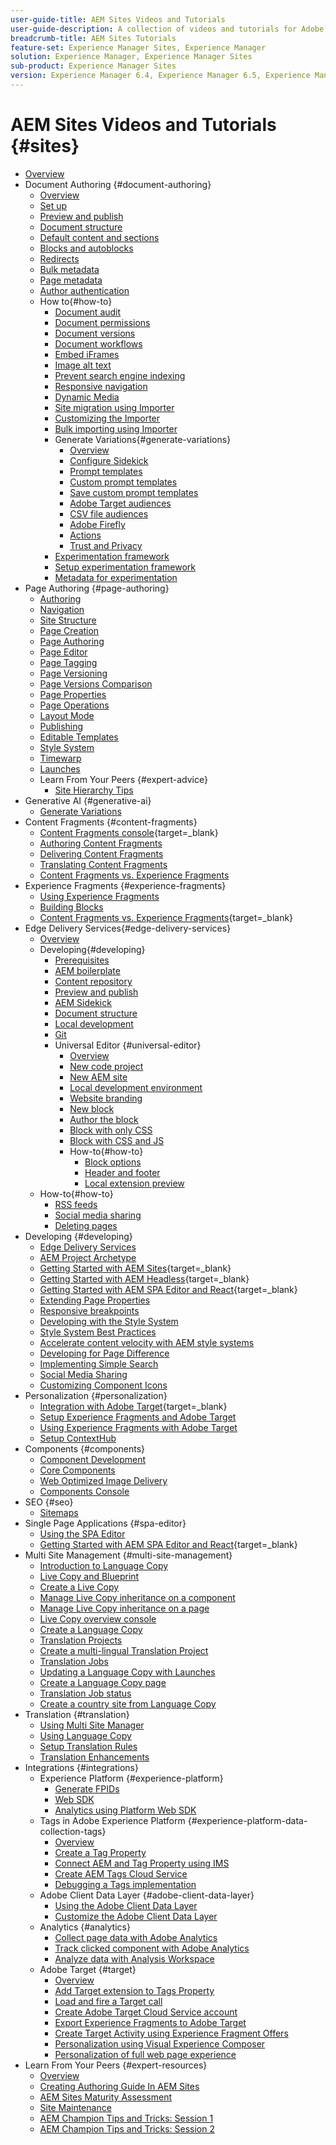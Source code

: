 ```yaml
---
user-guide-title: AEM Sites Videos and Tutorials
user-guide-description: A collection of videos and tutorials for Adobe Experience Manager Sites.
breadcrumb-title: AEM Sites Tutorials
feature-set: Experience Manager Sites, Experience Manager
solution: Experience Manager, Experience Manager Sites
sub-product: Experience Manager Sites
version: Experience Manager 6.4, Experience Manager 6.5, Experience Manager as a Cloud Service
---
```


# AEM Sites Videos and Tutorials {#sites}

+ [Overview](overview.md)
+ Document Authoring {#document-authoring}
  + [Overview](document-authoring/overview.md)
  + [Set up](document-authoring/set-up.md)
  + [Preview and publish](document-authoring/preview-and-publish.md)
  + [Document structure](document-authoring/document-structure.md)
  + [Default content and sections](document-authoring/default-content-and-sections.md)
  + [Blocks and autoblocks](document-authoring/blocks-and-autoblocks.md)
  + [Redirects](document-authoring/redirects.md)
  + [Bulk metadata](document-authoring/bulk-metadata.md)
  + [Page metadata](document-authoring/page-metadata.md)
  + [Author authentication](document-authoring/author-authentication.md)
  + How to{#how-to}
    + [Document audit](./document-authoring/how-to/document-audit.md)
    + [Document permissions](./document-authoring/how-to/document-permissions.md)
    + [Document versions](./document-authoring/how-to/document-versions.md) 
    + [Document workflows](./document-authoring/how-to/document-workflows.md)
    + [Embed iFrames](./document-authoring/how-to/iframes.md)
    + [Image alt text](./document-authoring/how-to/image-alt-text.md)
    + [Prevent search engine indexing](./document-authoring/how-to/no-index.md)
    + [Responsive navigation](document-authoring/how-to/responsive-navigation.md)
    + [Dynamic Media](./document-authoring/how-to/using-dynamic-media.md)
    + [Site migration using Importer](./document-authoring/how-to/migration-using-importer.md)
    + [Customizing the Importer](./document-authoring/how-to/customizing-importer.md)
    + [Bulk importing using Importer](./document-authoring/how-to/bulk-importing-using-importer.md)
    + Generate Variations{#generate-variations}
      + [Overview](./document-authoring/how-to/generate-variations/overview.md)
      + [Configure Sidekick](./document-authoring/how-to/generate-variations/configure-sidekick.md)
      + [Prompt templates](./document-authoring/how-to/generate-variations/prompt-templates.md)
      + [Custom prompt templates](./document-authoring/how-to/generate-variations/custom-prompt-templates.md)
      + [Save custom prompt templates](./document-authoring/how-to/generate-variations/save-custom-prompt-template.md)
      + [Adobe Target audiences](./document-authoring/how-to/generate-variations/using-target-audiences.md)
      + [CSV file audiences](./document-authoring/how-to/generate-variations/using-csv-file-audiences.md)
      + [Adobe Firefly](./document-authoring/how-to/generate-variations/using-adobe-firefly-for-images.md)
      + [Actions](./document-authoring/how-to/generate-variations/actions.md)
      + [Trust and Privacy](./document-authoring/how-to/generate-variations/trust-privacy.md)
    + [Experimentation framework](./document-authoring/how-to/experimentation-framework.md)
    + [Setup experimentation framework](./document-authoring/how-to/setup-experimentation-framework.md)
    + [Metadata for experimentation](./document-authoring/how-to/experimentation-add-metadata.md)
+ Page Authoring {#page-authoring}
  + [Authoring](page-authoring/aem-sites-authoring-overview.md)
  + [Navigation](page-authoring/basic-handling-sites-feature-video-use.md)
  + [Site Structure](page-authoring/content-hierarchy-feature-video-use.md)
  + [Page Creation](page-authoring/creating-page-feature-video-use.md)
  + [Page Authoring](page-authoring/page-authoring-overview-feature-video-use.md)
  + [Page Editor](page-authoring/page-editor-feature-video-use.md)
  + [Page Tagging](page-authoring/page-tagging-feature-video-use.md)
  + [Page Versioning](page-authoring/page-versioning-feature-video-use.md)
  + [Page Versions Comparison](page-authoring/page-diff-feature-video-use.md)
  + [Page Properties](page-authoring/page-properties-feature-video-understand.md)
  + [Page Operations](page-authoring/page-operations-feature-video-use.md)
  + [Layout Mode](page-authoring/responsive-layout-feature-video-understand.md)
  + [Publishing](page-authoring/publication-management-feature-video-use.md)
  + [Editable Templates](page-authoring/template-editor-feature-video-use.md)
  + [Style System](page-authoring/style-system-feature-video-use.md)
  + [Timewarp](page-authoring/timewarp-feature-video-use.md)
  + [Launches](page-authoring/launches.md)
  + Learn From Your Peers {#expert-advice}
    + [Site Hierarchy Tips](page-authoring/expert-advice/site-hierarchy.md)
+ Generative AI {#generative-ai}
  + [Generate Variations](./generative-ai/generate-variations.md)
+ Content Fragments {#content-fragments}
  + [Content Fragments console](https://experienceleague.adobe.com/docs/experience-manager-learn/content-fragments-console/overview.html){target=_blank}
  + [Authoring Content Fragments](content-fragments/content-fragments-feature-video-use.md)
  + [Delivering Content Fragments](content-fragments/content-fragments-delivery-feature-video-use.md)
  + [Translating Content Fragments](content-fragments/content-fragments-translation-feature-video-use.md)
  + [Content Fragments vs. Experience Fragments](content-fragments/understand-content-fragments-and-experience-fragments.md)
+ Experience Fragments {#experience-fragments}
  + [Using Experience Fragments](experience-fragments/experience-fragments-feature-video-use.md)
  + [Building Blocks](experience-fragments/building-blocks.md)
  + [Content Fragments vs. Experience Fragments](https://experienceleague.adobe.com/docs/experience-manager-learn/sites/content-fragments/understand-content-fragments-and-experience-fragments.html){target=_blank}
+ Edge Delivery Services{#edge-delivery-services}
  + [Overview](./edge-delivery-services/overview.md)
  + Developing{#developing}
    + [Prerequisites](edge-delivery-services/developing/prerequisites.md)
    + [AEM boilerplate](edge-delivery-services/developing/aem-boilerplate.md)
    + [Content repository](edge-delivery-services/developing/content-repository.md)
    + [Preview and publish](edge-delivery-services/developing/preview-and-publish.md)
    + [AEM Sidekick](edge-delivery-services/developing/sidekick.md)
    + [Document structure](edge-delivery-services/developing/document-structure.md)
    + [Local development](edge-delivery-services/developing/local-development.md)
    + [Git](edge-delivery-services/developing/git.md)
    + Universal Editor {#universal-editor}
      + [Overview](./edge-delivery-services/developing/universal-editor/0-overview.md)
      + [New code project](./edge-delivery-services/developing/universal-editor/1-new-code-project.md)
      + [New AEM site](./edge-delivery-services/developing/universal-editor/2-new-aem-site.md)
      + [Local development environment](./edge-delivery-services/developing/universal-editor/3-local-development-environment.md)
      + [Website branding](./edge-delivery-services/developing/universal-editor/4-website-branding.md)
      + [New block](./edge-delivery-services/developing/universal-editor/5-new-block.md)
      + [Author the block](./edge-delivery-services/developing/universal-editor/6-author-block.md)
      + [Block with only CSS](./edge-delivery-services/developing/universal-editor/7a-block-css.md)
      + [Block with CSS and JS](./edge-delivery-services/developing/universal-editor/7b-block-js-css.md)
      + How-to{#how-to}
        + [Block options](./edge-delivery-services/developing/universal-editor/how-to/block-options.md)
        + [Header and footer](./edge-delivery-services/developing/universal-editor/how-to/header-and-footer.md)
        + [Local extension preview](./edge-delivery-services/developing/universal-editor/how-to/local-extension-preview.md)
  + How-to{#how-to}
    + [RSS feeds](edge-delivery-services/how-to/rss.md)
    + [Social media sharing](edge-delivery-services/how-to/social-media-sharing.md)
    + [Deleting pages](edge-delivery-services/how-to/delete-page.md)
+ Developing {#developing}
  + [Edge Delivery Services](developing/edge-delivery-services.md)
  + [AEM Project Archetype](developing/aem-project-archetype.md)
  + [Getting Started with AEM Sites](https://experienceleague.adobe.com/docs/experience-manager-learn/getting-started-wknd-tutorial-develop/overview.html){target=_blank}
  + [Getting Started with AEM Headless](https://experienceleague.adobe.com/docs/experience-manager-learn/getting-started-with-aem-headless/overview.html){target=_blank}
  + [Getting Started with AEM SPA Editor and React](https://experienceleague.adobe.com/docs/experience-manager-learn/getting-started-with-aem-headless/spa-editor/react/overview.html){target=_blank}
  + [Extending Page Properties](developing/page-properties-technical-video-develop.md)
  + [Responsive breakpoints](developing/responsive-breakpoints.md)
  + [Developing with the Style System](developing/style-system-technical-video-understand.md)
  + [Style System Best Practices](developing/style-organization-style-system-understand-article.md)
  + [Accelerate content velocity with AEM style systems](developing/accelerate-content-velocity-aem-style-system.md)
  + [Developing for Page Difference](developing/page-diff-technical-video-develop.md)
  + [Implementing Simple Search](developing/search-tutorial-develop.md)
  + [Social Media Sharing](developing/social-media-sharing-technical-video-use.md)
  + [Customizing Component Icons](developing/component-icons-technical-video-develop.md)
+ Personalization {#personalization}
  + [Integration with Adobe Target](https://helpx.adobe.com/marketing-cloud/how-to/aem-target.html){target=_blank}
  + [Setup Experience Fragments and Adobe Target](personalization/experience-fragment-target-technical-video-setup.md)
  + [Using Experience Fragments with Adobe Target](personalization/experience-fragment-target-offer-feature-video-use.md)
  + [Setup ContextHub](personalization/context-hub-technical-video-setup.md)
+ Components {#components}
  + [Component Development](components/component-development.md)
  + [Core Components](components/core-components-feature-video-understand.md)
  + [Web Optimized Image Delivery](components/web-optimized-image-delivery.md)
  + [Components Console](components/components-console-feature-video-use.md)
+ SEO {#seo}
  + [Sitemaps](./seo/sitemaps.md)
+ Single Page Applications {#spa-editor}
  + [Using the SPA Editor](spa-editor/spa-editor-framework-feature-video-use.md)
  + [Getting Started with AEM SPA Editor and React](https://experienceleague.adobe.com/docs/experience-manager-learn/getting-started-with-aem-headless/spa-editor/react/overview.html){target=_blank}
+ Multi Site Management {#multi-site-management}
  + [Introduction to Language Copy](./multi-site-management/language-copy-overview.md)
  + [Live Copy and Blueprint](./multi-site-management/live-copy-and-blueprint.md)
  + [Create a Live Copy](./multi-site-management/create-live-copy.md)
  + [Manage Live Copy inheritance on a component](./multi-site-management/manage-component-inheritance-live-copy.md)
  + [Manage Live Copy inheritance on a page](./multi-site-management/manage-page-inheritance-live-copy.md)
  + [Live Copy overview console](./multi-site-management/live-copy-overview-console.md)
  + [Create a Language Copy](./multi-site-management/create-language-copy.md)
  + [Translation Projects](./multi-site-management/manage-translation-projects.md)
  + [Create a multi-lingual Translation Project](./multi-site-management/create-multinational-translational-project.md)
  + [Translation Jobs](./multi-site-management/create-translation-job.md)
  + [Updating a Language Copy with Launches](./multi-site-management/updating-language-copy.md)
  + [Create a Language Copy page](./multi-site-management/create-new-page-language-copy.md)
  + [Translation Job status](./multi-site-management/translation-job-status.md)
  + [Create a country site from Language Copy](./multi-site-management/create-new-site.md)
+ Translation {#translation}
  + [Using Multi Site Manager](translation/multi-site-manager-feature-video-use.md)
  + [Using Language Copy](translation/language-copy-feature-video-use.md)
  + [Setup Translation Rules](translation/translation-rules-editor-technical-video-setup.md)
  + [Translation Enhancements](translation/translation-enhancements-feature-video-use.md)
+ Integrations {#integrations}
  + Experience Platform {#experience-platform}
    + [Generate FPIDs](integrations/platform/fpid.md)
    + [Web SDK](integrations/platform/web-sdk.md)
    + [Analytics using Platform Web SDK](integrations/platform/analytics-using-web-sdk.md)
  + Tags in Adobe Experience Platform {#experience-platform-data-collection-tags}
    + [Overview](integrations/experience-platform/data-collection/tags/overview.md)
    + [Create a Tag Property](integrations/experience-platform/data-collection/tags/create-tag-property.md)
    + [Connect AEM and Tag Property using IMS](integrations/experience-platform/data-collection/tags/connect-aem-tag-property-using-ims.md)
    + [Create AEM Tags Cloud Service](integrations/experience-platform/data-collection/tags/create-aem-launch-cloud-service.md)
    + [Debugging a Tags implementation](integrations/experience-platform/data-collection/tags/debug-tags-implementation.md)
  + Adobe Client Data Layer {#adobe-client-data-layer}
    + [Using the Adobe Client Data Layer](integrations/adobe-client-data-layer/data-layer-overview.md)
    + [Customize the Adobe Client Data Layer](integrations/adobe-client-data-layer/data-layer-customize.md)
  + Analytics {#analytics}
    + [Collect page data with Adobe Analytics](integrations/analytics/collect-data-analytics.md)
    + [Track clicked component with Adobe Analytics](integrations/analytics/track-clicked-component.md)
    + [Analyze data with Analysis Workspace](integrations/analytics/create-analytics-workspace.md)
  + Adobe Target {#target}
    + [Overview](integrations/adobe-target/overview.md)
    + [Add Target extension to Tags Property](integrations/adobe-target/add-target-launch-extension.md)
    + [Load and fire a Target call](integrations/adobe-target/load-and-fire-target.md)
    + [Create Adobe Target Cloud Service account](integrations/adobe-target/setup-aem-target-cloud-service.md)
    + [Export Experience Fragments to Adobe Target](integrations/adobe-target/export-experience-fragment-target.md)
    + [Create Target Activity using Experience Fragment Offers](integrations/adobe-target/create-target-activity.md)
    + [Personalization using Visual Experience Composer](integrations/adobe-target/personalization-using-vec.md)
    + [Personalization of full web page experience](integrations/adobe-target/personalization-web-page.md)
+ Learn From Your Peers {#expert-resources}
  + [Overview](expert-resources/learn-from-your-peers-overview.md)
  + [Creating Authoring Guide In AEM Sites](expert-resources/authoring-guide-in-sites.md)
  + [AEM Sites Maturity Assessment](expert-resources/maturity-assessment.md)
  + [Site Maintenance](expert-resources/site-maintenance.md)
  + [AEM Champion Tips and Tricks: Session 1](expert-resources/champion-tips-1.md)
  + [AEM Champion Tips and Tricks: Session 2](expert-resources/champion-tips-2.md)
